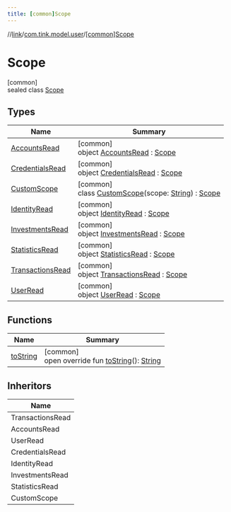 ```yaml
---
title: [common]Scope
---
```

//[link](../../../index.html)/[com.tink.model.user](../index.html)/[[common]Scope](index.html)



# Scope



[common]\
sealed class [Scope](index.html)



## Types


| Name | Summary |
|---|---|
| [AccountsRead](-accounts-read/index.html) | [common]<br>object [AccountsRead](-accounts-read/index.html) : [Scope](index.html) |
| [CredentialsRead](-credentials-read/index.html) | [common]<br>object [CredentialsRead](-credentials-read/index.html) : [Scope](index.html) |
| [CustomScope](-custom-scope/index.html) | [common]<br>class [CustomScope](-custom-scope/index.html)(scope: [String](https://kotlinlang.org/api/latest/jvm/stdlib/kotlin/-string/index.html)) : [Scope](index.html) |
| [IdentityRead](-identity-read/index.html) | [common]<br>object [IdentityRead](-identity-read/index.html) : [Scope](index.html) |
| [InvestmentsRead](-investments-read/index.html) | [common]<br>object [InvestmentsRead](-investments-read/index.html) : [Scope](index.html) |
| [StatisticsRead](-statistics-read/index.html) | [common]<br>object [StatisticsRead](-statistics-read/index.html) : [Scope](index.html) |
| [TransactionsRead](-transactions-read/index.html) | [common]<br>object [TransactionsRead](-transactions-read/index.html) : [Scope](index.html) |
| [UserRead](-user-read/index.html) | [common]<br>object [UserRead](-user-read/index.html) : [Scope](index.html) |


## Functions


| Name | Summary |
|---|---|
| [toString](to-string.html) | [common]<br>open override fun [toString](to-string.html)(): [String](https://kotlinlang.org/api/latest/jvm/stdlib/kotlin/-string/index.html) |


## Inheritors


| Name |
|---|
| TransactionsRead |
| AccountsRead |
| UserRead |
| CredentialsRead |
| IdentityRead |
| InvestmentsRead |
| StatisticsRead |
| CustomScope |

